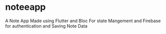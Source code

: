 # noteeapp
 A Note App Made using Flutter and Bloc For state Mangement and Firebase for authentication and Saving Note Data 
 
